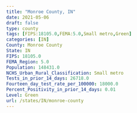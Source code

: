 ```yaml
---
title: "Monroe County, IN"
date: 2021-05-06
draft: false
type: county
tags: [FIPS:18105.0,FEMA:5.0,Small metro,Green]
categories: [IN]
County: Monroe County
State: IN
FIPS: 18105.0
FEMA_Region: 5.0
Population: 148431.0
NCHS_Urban_Rural_Classification: Small metro
Tests_in_prior_14_days: 26718.0
Fourteen_day_test_rate_per_100000: 18000.0
Percent_Positivity_in_prior_14_days: 0.01
Level: Green
url: /states/IN/monroe-county
---
```



